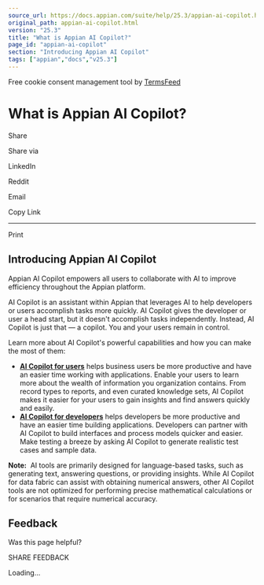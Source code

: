 ```yaml
---
source_url: https://docs.appian.com/suite/help/25.3/appian-ai-copilot.html
original_path: appian-ai-copilot.html
version: "25.3"
title: "What is Appian AI Copilot?"
page_id: "appian-ai-copilot"
section: "Introducing Appian AI Copilot"
tags: ["appian","docs","v25.3"]
---
```



Free cookie consent management tool by [TermsFeed](https://www.termsfeed.com/)

# What is Appian AI Copilot?

Share

Share via

LinkedIn

Reddit

Email

Copy Link

* * *

Print

## Introducing Appian AI Copilot

Appian AI Copilot empowers all users to collaborate with AI to improve efficiency throughout the Appian platform.

AI Copilot is an assistant within Appian that leverages AI to help developers or users accomplish tasks more quickly. AI Copilot gives the developer or user a head start, but it doesn't accomplish tasks independently. Instead, AI Copilot is just that — a copilot. You and your users remain in control.

Learn more about AI Copilot's powerful capabilities and how you can make the most of them:

-   [**AI Copilot for users**](user-copilot.html) helps business users be more productive and have an easier time working with applications. Enable your users to learn more about the wealth of information you organization contains. From record types to reports, and even curated knowledge sets, AI Copilot makes it easier for your users to gain insights and find answers quickly and easily.
-   [**AI Copilot for developers**](dev-copilot.html) helps developers be more productive and have an easier time building applications. Developers can partner with AI Copilot to build interfaces and process models quicker and easier. Make testing a breeze by asking AI Copilot to generate realistic test cases and sample data.

**Note:**  AI tools are primarily designed for language-based tasks, such as generating text, answering questions, or providing insights. While AI Copilot for data fabric can assist with obtaining numerical answers, other AI Copilot tools are not optimized for performing precise mathematical calculations or for scenarios that require numerical accuracy.

## Feedback

Was this page helpful?

SHARE FEEDBACK

Loading...